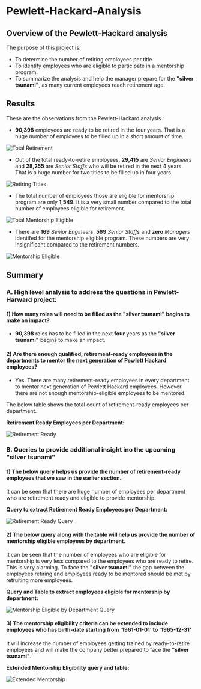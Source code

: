 # Pewlett-Hackard-Analysis

## Overview of the Pewlett-Hackard analysis

The purpose of this project is:
* To determine the number of retiring employees per title.
* To identify employees who are eligible to participate in a mentorship program.
* To summarize the analysis and help the manager prepare for the **"silver tsunami"**, as many current employees reach retirement age.

## Results

These are the observations from the Pewlett-Hackard analysis :

* **90,398** employees are ready to be retired in the four years. 
That is a huge number of employees to be filled up in a short amount of time.

![Total Retirement](Resources/Total_retirement.png)



* Out of the total ready-to-retire employees, **29,415** are *Senior Engineers* and **28,255** are *Senior Staffs* who will be retired in the next 4 years. That is a huge number for two titles to be filled up in four years.

![Retiring Titles](Resources/Retiring_Titles.png)



* The total number of employees those are eligible for mentorship program are only **1,549**. It is a very small number compared to the total number of employees eligible for retirement.

![Total Mentorship Eligible](Resources/Total_mentorship_elig.png)



* There are **169** *Senior Engineers*, **569** *Senior Staffs* and **zero** *Managers* identifed for the mentorship eligible program. These numbers are very insignificant compared to the retirement numbers.

![Mentorship Eligible](Resources/Mentorship_Eligible.png)


## Summary

### A. High level analysis to address the questions in Pewlett-Harward project:

#### 1) How many roles will need to be filled as the "silver tsunami" begins to make an impact?

- **90,398** roles has to be filled in the next **four** years as the **"silver tsunami"** begins to make an impact.

#### 2) Are there enough qualified, retirement-ready employees in the departments to mentor the next generation of Pewlett Hackard employees?

- Yes. There are many retirement-ready employees in every department to mentor next generation of Pewlett Hackard employees. However there are not enough mentorship-eligible employees to be mentored.

The below table shows the total count of retirement-ready employees per department.

**Retirement Ready Employees per Department:**

![Retirement Ready](Resources/Retirement_Eligible_Dept.png)

### B. Queries to provide additional insight ino the upcoming "silver tsunami"

#### 1) The below query helps us provide the number of retirement-ready employees that we saw in the earlier section.

It can be seen that there are huge number of employees per department who are retirement ready and eligible to provide mentorship.

**Query to extract Retirement Ready Employees per Department:**

![Retirement Ready Query](Resources/Retire_eligible_count_per_dept_code.png)


#### 2) The below query along with the table will help us provide the number of mentorship eligible employees by department.

It can be seen that the number of employees who are eligible for mentorship is very less compared to the employees who are ready to retire. This is very alarming. To face the **"silver tsunami"** the gap between the employees retiring and employees ready to be mentored should be met by retruiting more employees.

**Query and Table to extract employees eligible for mentorship by department:**

![Mentorship Eligible by Department Query](Resources/Mentorship_Eli_Dept.png)


#### 3) The mentorship eligibility criteria can be extended to include employees who has birth-date starting from '1961-01-01' to '1965-12-31'

It will increase the number of employees getting trained by ready-to-retire employees and will make the company better prepared to face the **"silver tsunami"**.

**Extended Mentorship Eligibility query and table:**

![Extended Mentorship](Resources/Mentorship_eligibility_4yrs.png)


